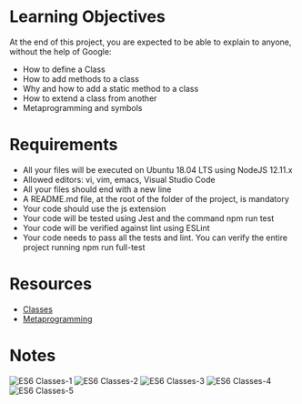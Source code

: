 # Learning Objectives

At the end of this project, you are expected to be able to explain to anyone, without the help of Google:

- How to define a Class
- How to add methods to a class
- Why and how to add a static method to a class
- How to extend a class from another
- Metaprogramming and symbols


# Requirements

- All your files will be executed on Ubuntu 18.04 LTS using NodeJS 12.11.x
- Allowed editors: vi, vim, emacs, Visual Studio Code
- All your files should end with a new line
- A README.md file, at the root of the folder of the project, is mandatory
- Your code should use the js extension
- Your code will be tested using Jest and the command npm run test
- Your code will be verified against lint using ESLint
- Your code needs to pass all the tests and lint. You can verify the entire project running npm run full-test

# Resources

- [Classes](https://developer.mozilla.org/en-US/docs/Web/JavaScript/Reference/Classes)
- [Metaprogramming](https://www.keithcirkel.co.uk/metaprogramming-in-es6-symbols/#symbolspecies)

# Notes

![ES6 Classes-1](https://github.com/chris85gillis/atlas-web_back_end/assets/126268722/517f7ce9-3cae-4f84-974e-d508014332fc)
![ES6 Classes-2](https://github.com/chris85gillis/atlas-web_back_end/assets/126268722/e3c80cb0-8c79-4e06-b8da-c3d8856cc6ab)
![ES6 Classes-3](https://github.com/chris85gillis/atlas-web_back_end/assets/126268722/9dbeae85-ba6d-4e50-acff-43e4ab0cd18b)
![ES6 Classes-4](https://github.com/chris85gillis/atlas-web_back_end/assets/126268722/4d204e79-766a-4cbc-90b0-c5b956af6540)
![ES6 Classes-5](https://github.com/chris85gillis/atlas-web_back_end/assets/126268722/9a50d62b-eb07-4c26-b4d9-acd83a5dfb99)
